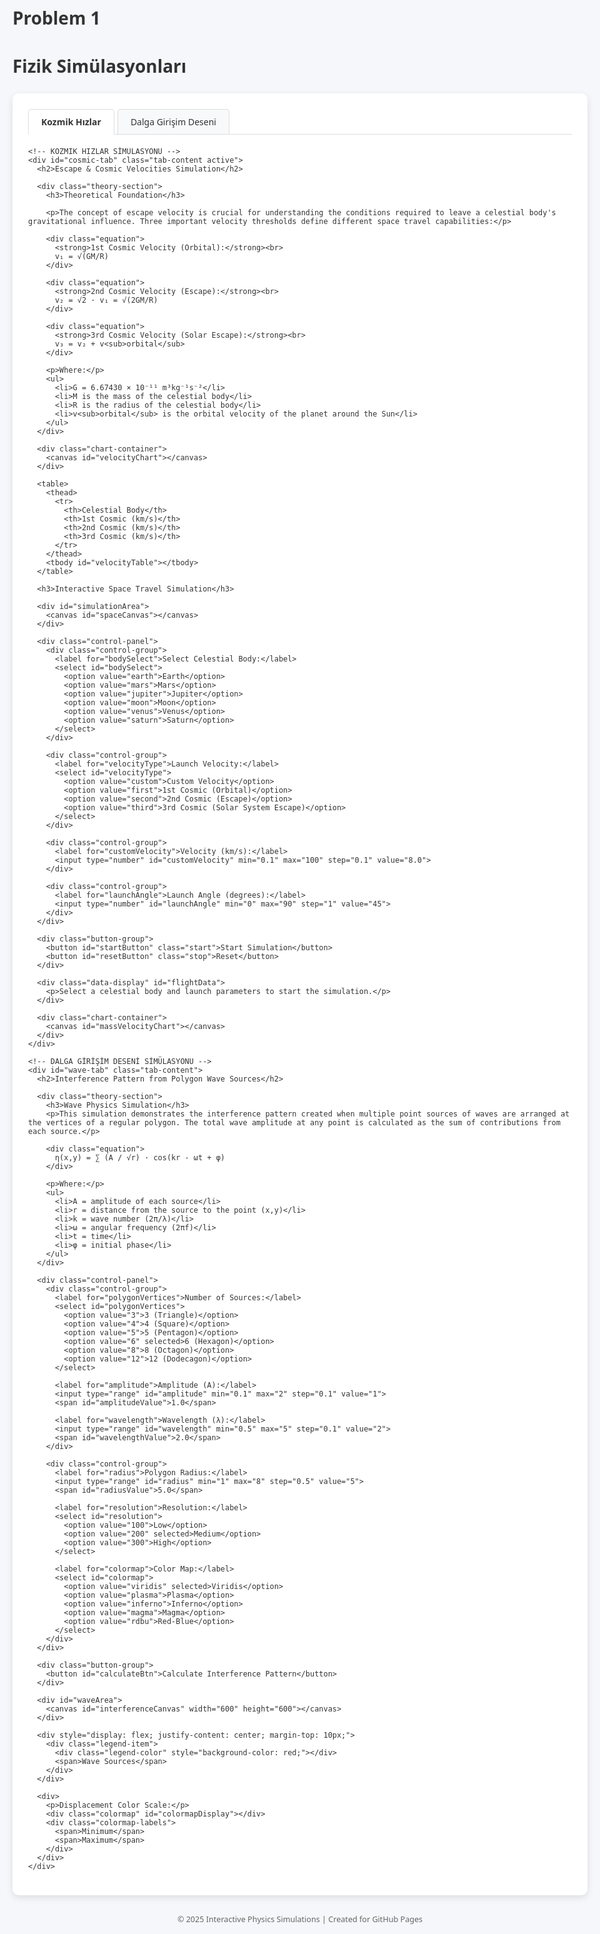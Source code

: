 # Problem 1
<!DOCTYPE html>
<html lang="en">
<head>
  <meta charset="UTF-8">
  <meta name="viewport" content="width=device-width, initial-scale=1.0">
  <title>Physics Simulations</title>
  <script src="https://cdn.jsdelivr.net/npm/chart.js@3.9.1/dist/chart.min.js"></script>
  <style>
    body {
      font-family: 'Segoe UI', Tahoma, Geneva, Verdana, sans-serif;
      background: #f5f7fa;
      color: #333;
      margin: 0;
      padding: 20px;
      max-width: 1200px;
      margin: auto;
    }
    
    h1, h2, h3 {
      text-align: center;
      color: #2c3e50;
      margin-top: 1.5em;
    }
    
    .container {
      background: #fff;
      padding: 25px;
      border-radius: 10px;
      box-shadow: 0 4px 12px rgba(0,0,0,0.1);
      margin: 25px 0;
    }
    
    .tabs {
      display: flex;
      border-bottom: 1px solid #ddd;
      margin-bottom: 20px;
    }
    
    .tab {
      padding: 10px 20px;
      cursor: pointer;
      background-color: #f8f9fa;
      border: 1px solid #ddd;
      border-bottom: none;
      border-radius: 5px 5px 0 0;
      margin-right: 5px;
      transition: background-color 0.3s;
    }
    
    .tab.active {
      background-color: #fff;
      font-weight: bold;
      border-bottom: 1px solid #fff;
      margin-bottom: -1px;
    }
    
    .tab:hover {
      background-color: #e9ecef;
    }
    
    .tab-content {
      display: none;
    }
    
    .tab-content.active {
      display: block;
    }
    
    .theory-section {
      padding: 15px;
      background-color: #f8f9fa;
      border-radius: 8px;
      margin-bottom: 20px;
    }
    
    .equation {
      background-color: #f0f4f8;
      padding: 15px;
      border-radius: 5px;
      text-align: center;
      margin: 15px 0;
      font-family: 'Cambria Math', Georgia, serif;
      font-size: 18px;
    }
    
    .chart-container {
      width: 100%;
      max-width: 800px;
      margin: 0 auto 20px auto;
      height: 400px;
    }
    
    #simulationArea, #waveArea {
      width: 100%;
      background-color: #000;
      border-radius: 8px;
      overflow: hidden;
      position: relative;
      margin-bottom: 20px;
    }
    
    #spaceCanvas, #interferenceCanvas {
      display: block;
      background-color: #000;
      width: 100%;
      height: 500px;
    }
    
    .control-panel {
      background-color: #f8f9fa;
      padding: 15px;
      border-radius: 8px;
      margin: 20px 0;
      display: flex;
      flex-wrap: wrap;
      gap: 15px;
      justify-content: center;
    }
    
    .control-group {
      margin-bottom: 10px;
      min-width: 200px;
    }
    
    label {
      display: block;
      margin-bottom: 5px;
      font-weight: bold;
      color: #333;
    }
    
    select, input {
      width: 100%;
      padding: 8px;
      border: 1px solid #ddd;
      border-radius: 4px;
      background-color: #fff;
      font-size: 14px;
    }
    
    .value-display {
      float: right;
      font-weight: normal;
      color: #666;
    }
    
    .button-group {
      display: flex;
      gap: 10px;
      margin-top: 20px;
      justify-content: center;
    }
    
    button {
      padding: 10px 20px;
      border: none;
      border-radius: 5px;
      background-color: #4c6ef5;
      color: white;
      font-weight: bold;
      cursor: pointer;
      transition: background-color 0.3s;
    }
    
    button:hover {
      background-color: #364fc7;
    }
    
    button.start {
      background-color: #40c057;
    }
    
    button.start:hover {
      background-color: #2f9e44;
    }
    
    button.stop {
      background-color: #fa5252;
    }
    
    button.stop:hover {
      background-color: #e03131;
    }
    
    table {
      width: 100%;
      border-collapse: collapse;
      margin: 25px 0;
    }
    
    th, td {
      border: 1px solid #ddd;
      padding: 12px;
      text-align: center;
    }
    
    th {
      background-color: #f0f4f8;
      font-weight: bold;
    }
    
    tr:nth-child(even) {
      background-color: #f9f9f9;
    }
    
    .data-display {
      margin-top: 15px;
      padding: 10px;
      background-color: #f8f9fa;
      border-radius: 5px;
      border-left: 4px solid #4c6ef5;
    }
    
    .footnote {
      font-size: 0.9em;
      color: #666;
      text-align: center;
      margin-top: 30px;
    }
    
    .colormap {
      height: 20px;
      width: 100%;
      margin: 10px 0;
      background: linear-gradient(to right,
        #440154, #482878, #3e4989, #31688e, #26828e, 
        #1f9e89, #35b779, #6ece58, #b5de2b, #fde725);
      border-radius: 3px;
    }
    
    .colormap-labels {
      display: flex;
      justify-content: space-between;
      font-size: 0.85em;
      color: #666;
    }
    
    .legend-item {
      display: flex;
      align-items: center;
      margin: 0 10px;
    }
    
    .legend-color {
      width: 20px;
      height: 20px;
      border-radius: 50%;
      margin-right: 5px;
    }
  </style>
</head>
<body>
  <h1>Fizik Simülasyonları</h1>
  
  <div class="container">
    <div class="tabs">
      <div class="tab active" onclick="switchTab('cosmic')">Kozmik Hızlar</div>
      <div class="tab" onclick="switchTab('wave')">Dalga Girişim Deseni</div>
    </div>
    
    <!-- KOZMIK HIZLAR SİMÜLASYONU -->
    <div id="cosmic-tab" class="tab-content active">
      <h2>Escape & Cosmic Velocities Simulation</h2>
      
      <div class="theory-section">
        <h3>Theoretical Foundation</h3>
        
        <p>The concept of escape velocity is crucial for understanding the conditions required to leave a celestial body's gravitational influence. Three important velocity thresholds define different space travel capabilities:</p>
        
        <div class="equation">
          <strong>1st Cosmic Velocity (Orbital):</strong><br>
          v₁ = √(GM/R)
        </div>
        
        <div class="equation">
          <strong>2nd Cosmic Velocity (Escape):</strong><br>
          v₂ = √2 · v₁ = √(2GM/R)
        </div>
        
        <div class="equation">
          <strong>3rd Cosmic Velocity (Solar Escape):</strong><br>
          v₃ = v₂ + v<sub>orbital</sub>
        </div>
        
        <p>Where:</p>
        <ul>
          <li>G = 6.67430 × 10⁻¹¹ m³kg⁻¹s⁻²</li>
          <li>M is the mass of the celestial body</li>
          <li>R is the radius of the celestial body</li>
          <li>v<sub>orbital</sub> is the orbital velocity of the planet around the Sun</li>
        </ul>
      </div>
      
      <div class="chart-container">
        <canvas id="velocityChart"></canvas>
      </div>
      
      <table>
        <thead>
          <tr>
            <th>Celestial Body</th>
            <th>1st Cosmic (km/s)</th>
            <th>2nd Cosmic (km/s)</th>
            <th>3rd Cosmic (km/s)</th>
          </tr>
        </thead>
        <tbody id="velocityTable"></tbody>
      </table>
      
      <h3>Interactive Space Travel Simulation</h3>
      
      <div id="simulationArea">
        <canvas id="spaceCanvas"></canvas>
      </div>
      
      <div class="control-panel">
        <div class="control-group">
          <label for="bodySelect">Select Celestial Body:</label>
          <select id="bodySelect">
            <option value="earth">Earth</option>
            <option value="mars">Mars</option>
            <option value="jupiter">Jupiter</option>
            <option value="moon">Moon</option>
            <option value="venus">Venus</option>
            <option value="saturn">Saturn</option>
          </select>
        </div>
        
        <div class="control-group">
          <label for="velocityType">Launch Velocity:</label>
          <select id="velocityType">
            <option value="custom">Custom Velocity</option>
            <option value="first">1st Cosmic (Orbital)</option>
            <option value="second">2nd Cosmic (Escape)</option>
            <option value="third">3rd Cosmic (Solar System Escape)</option>
          </select>
        </div>
        
        <div class="control-group">
          <label for="customVelocity">Velocity (km/s):</label>
          <input type="number" id="customVelocity" min="0.1" max="100" step="0.1" value="8.0">
        </div>
        
        <div class="control-group">
          <label for="launchAngle">Launch Angle (degrees):</label>
          <input type="number" id="launchAngle" min="0" max="90" step="1" value="45">
        </div>
      </div>
      
      <div class="button-group">
        <button id="startButton" class="start">Start Simulation</button>
        <button id="resetButton" class="stop">Reset</button>
      </div>
      
      <div class="data-display" id="flightData">
        <p>Select a celestial body and launch parameters to start the simulation.</p>
      </div>
      
      <div class="chart-container">
        <canvas id="massVelocityChart"></canvas>
      </div>
    </div>
    
    <!-- DALGA GİRİŞİM DESENİ SİMÜLASYONU -->
    <div id="wave-tab" class="tab-content">
      <h2>Interference Pattern from Polygon Wave Sources</h2>
      
      <div class="theory-section">
        <h3>Wave Physics Simulation</h3>
        <p>This simulation demonstrates the interference pattern created when multiple point sources of waves are arranged at the vertices of a regular polygon. The total wave amplitude at any point is calculated as the sum of contributions from each source.</p>
        
        <div class="equation">
          η(x,y) = ∑ (A / √r) · cos(kr - ωt + φ)
        </div>
        
        <p>Where:</p>
        <ul>
          <li>A = amplitude of each source</li>
          <li>r = distance from the source to the point (x,y)</li>
          <li>k = wave number (2π/λ)</li>
          <li>ω = angular frequency (2πf)</li>
          <li>t = time</li>
          <li>φ = initial phase</li>
        </ul>
      </div>
      
      <div class="control-panel">
        <div class="control-group">
          <label for="polygonVertices">Number of Sources:</label>
          <select id="polygonVertices">
            <option value="3">3 (Triangle)</option>
            <option value="4">4 (Square)</option>
            <option value="5">5 (Pentagon)</option>
            <option value="6" selected>6 (Hexagon)</option>
            <option value="8">8 (Octagon)</option>
            <option value="12">12 (Dodecagon)</option>
          </select>
          
          <label for="amplitude">Amplitude (A):</label>
          <input type="range" id="amplitude" min="0.1" max="2" step="0.1" value="1">
          <span id="amplitudeValue">1.0</span>
          
          <label for="wavelength">Wavelength (λ):</label>
          <input type="range" id="wavelength" min="0.5" max="5" step="0.1" value="2">
          <span id="wavelengthValue">2.0</span>
        </div>
        
        <div class="control-group">
          <label for="radius">Polygon Radius:</label>
          <input type="range" id="radius" min="1" max="8" step="0.5" value="5">
          <span id="radiusValue">5.0</span>
          
          <label for="resolution">Resolution:</label>
          <select id="resolution">
            <option value="100">Low</option>
            <option value="200" selected>Medium</option>
            <option value="300">High</option>
          </select>
          
          <label for="colormap">Color Map:</label>
          <select id="colormap">
            <option value="viridis" selected>Viridis</option>
            <option value="plasma">Plasma</option>
            <option value="inferno">Inferno</option>
            <option value="magma">Magma</option>
            <option value="rdbu">Red-Blue</option>
          </select>
        </div>
      </div>
      
      <div class="button-group">
        <button id="calculateBtn">Calculate Interference Pattern</button>
      </div>
      
      <div id="waveArea">
        <canvas id="interferenceCanvas" width="600" height="600"></canvas>
      </div>
      
      <div style="display: flex; justify-content: center; margin-top: 10px;">
        <div class="legend-item">
          <div class="legend-color" style="background-color: red;"></div>
          <span>Wave Sources</span>
        </div>
      </div>
      
      <div>
        <p>Displacement Color Scale:</p>
        <div class="colormap" id="colormapDisplay"></div>
        <div class="colormap-labels">
          <span>Minimum</span>
          <span>Maximum</span>
        </div>
      </div>
    </div>
  </div>
  
  <div class="footnote">
    <p>© 2025 Interactive Physics Simulations | Created for GitHub Pages</p>
  </div>
  
  <script>
    // Tab switching functionality
    function switchTab(tabName) {
      // Hide all tab contents
      const tabContents = document.querySelectorAll('.tab-content');
      tabContents.forEach(content => {
        content.classList.remove('active');
      });
      
      // Deactivate all tabs
      const tabs = document.querySelectorAll('.tab');
      tabs.forEach(tab => {
        tab.classList.remove('active');
      });
      
      // Activate selected tab
      document.getElementById(`${tabName}-tab`).classList.add('active');
      
      // Activate the clicked tab button
      event.target.classList.add('active');
      
      // Initialize the newly displayed tab content
      if (tabName === 'cosmic') {
        initCosmicVelocities();
      } else if (tabName === 'wave') {
        initWaveInterference();
      }
    }
    
    //===============================================================
    //               COSMIC VELOCITIES SIMULATION
    //===============================================================
    
    // Constants
    const G = 6.67430e-11;  // Gravitational constant
    const solarVelocity = 42.1;  // Earth's orbital velocity around Sun (km/s)
    
    // Celestial bodies data
    const bodies = [
      { name: "Earth", mass: 5.972e24, radius: 6371000, color: "#1e88e5" },
      { name: "Mars", mass: 6.417e23, radius: 3389500, color: "#d32f2f" },
      { name: "Jupiter", mass: 1.898e27, radius: 69911000, color: "#f9a825" },
      { name: "Moon", mass: 7.342e22, radius: 1737000, color: "#9e9e9e" },
      { name: "Venus", mass: 4.867e24, radius: 6052000, color: "#ff9800" },
      { name: "Saturn", mass: 5.683e26, radius: 58232000, color: "#ffeb3b" }
    ];
    
    // Variables for cosmic velocities simulation
    let selectedBody = bodies[0];  // Default: Earth
    let animationId = null;
    let isSimulating = false;
    let spacecraft = { x: 0, y: 0, vx: 0, vy: 0 };
    let trajectory = [];
    
    // DOM elements for cosmic velocities
    let bodySelect, velocityType, customVelocity, launchAngle, startButton, resetButton, flightData;
    let spaceCanvas, ctx3;
    
    function initCosmicVelocities() {
      // Initialize DOM references if not already
      if (!bodySelect) {
        bodySelect = document.getElementById("bodySelect");
        velocityType = document.getElementById("velocityType");
        customVelocity = document.getElementById("customVelocity");
        launchAngle = document.getElementById("launchAngle");
        startButton = document.getElementById("startButton");
        resetButton = document.getElementById("resetButton");
        flightData = document.getElementById("flightData");
        spaceCanvas = document.getElementById("spaceCanvas");
        ctx3 = spaceCanvas.getContext("2d");
        
        // Event listeners
        bodySelect.addEventListener("change", updateSelectedBody);
        velocityType.addEventListener("change", updateVelocityOptions);
        startButton.addEventListener("click", startSimulation);
        resetButton.addEventListener("click", resetSimulation);
        
        // Set canvas size
        resizeCanvas();
        window.addEventListener('resize', resizeCanvas);
        
        // Calculate cosmic velocities and create charts
        calculateVelocities();
        // Initial scene draw
        drawScene();
      }
    }
    
    function resizeCanvas() {
      if (spaceCanvas) {
        spaceCanvas.width = spaceCanvas.clientWidth;
        spaceCanvas.height = spaceCanvas.clientHeight;
      }
    }
    
    // Calculate cosmic velocities for all bodies
    function calculateVelocities() {
      // Calculate velocities
      const velocities = bodies.map(body => {
        const v1 = Math.sqrt(G * body.mass / body.radius) / 1000;  // km/s
        const v2 = Math.sqrt(2) * v1;  // km/s
        const v3 = v2 + solarVelocity;  // km/s
        return { name: body.name, v1, v2, v3, color: body.color };
      });
      
      // Populate data table
      const tableBody = document.getElementById("velocityTable");
      tableBody.innerHTML = '';  // Clear table first
      velocities.forEach(vel => {
        const row = document.createElement("tr");
        row.innerHTML = `
          <td>${vel.name}</td>
          <td>${vel.v1.toFixed(2)}</td>
          <td>${vel.v2.toFixed(2)}</td>
          <td>${vel.v3.toFixed(2)}</td>
        `;
        tableBody.appendChild(row);
      });
      
      // Create velocity comparison chart
      const ctx = document.getElementById("velocityChart").getContext("2d");
      new Chart(ctx, {
        type: "bar",
        data: {
          labels: velocities.map(v => v.name),
          datasets: [
            { 
              label: "1st Cosmic (Orbital)", 
              data: velocities.map(v => v.v1), 
              backgroundColor: "#4c6ef5"
            },
            { 
              label: "2nd Cosmic (Escape)", 
              data: velocities.map(v => v.v2), 
              backgroundColor: "#40c057"
            },
            { 
              label: "3rd Cosmic (Solar Escape)", 
              data: velocities.map(v => v.v3), 
              backgroundColor: "#fa5252"
            }
          ]
        },
        options: {
          responsive: true,
          maintainAspectRatio: false,
          plugins: {
            legend: { position: "top" },
            title: { 
              display: true, 
              text: "Cosmic Velocities by Celestial Body",
              font: { size: 16 }
            }
          },
          scales: {
            y: {
              title: { 
                display: true, 
                text: "Velocity (km/s)",
                font: { size: 14 }
              }
            }
          }
        }
      });
      
      // Create mass vs velocity chart
      const ctx2 = document.getElementById("massVelocityChart").getContext("2d");
      new Chart(ctx2, {
        type: "scatter",
        data: {
          datasets: [
            {
              label: "1st Cosmic Velocity",
              data: bodies.map(body => ({
                x: body.mass,
                y: Math.sqrt(G * body.mass / body.radius) / 1000
              })),
              backgroundColor: "#4c6ef5",
              borderColor: "#4c6ef5",
              pointRadius: 6,
              pointHoverRadius: 8
            },
            {
              label: "2nd Cosmic Velocity",
              data: bodies.map(body => ({
                x: body.mass,
                y: Math.sqrt(2 * G * body.mass / body.radius) / 1000
              })),
              backgroundColor: "#40c057",
              borderColor: "#40c057",
              pointRadius: 6,
              pointHoverRadius: 8
            }
          ]
        },
        options: {
          responsive: true,
          maintainAspectRatio: false,
          plugins: {
            legend: { position: "top" },
            title: {
              display: true,
              text: "Mass vs Cosmic Velocities Relationship",
              font: { size: 16 }
            },
            tooltip: {
              callbacks: {
                label: function(context) {
                  const index = context.dataIndex;
                  const body = bodies[index];
                  return `${body.name}: ${context.parsed.y.toFixed(2)} km/s`;
                }
              }
            }
          },
          scales: {
            x: {
              title: {
                display: true,
                text: "Body Mass (kg)",
                font: { size: 14 }
              },
              type: 'logarithmic',
              ticks: {
                callback: function(value) {
                  return `10^${Math.log10(value).toFixed(0)}`;
                }
              }
            },
            y: {
              title: {
                display: true,
                text: "Velocity (km/s)",
                font: { size: 14 }
              }
            }
          }
        }
      });
    }
    
    // Update selected body
    function updateSelectedBody() {
      const selectedName = bodySelect.value;
      selectedBody = bodies.find(body => body.name.toLowerCase() === selectedName);
      updateVelocityOptions();
    }
    
    // Update velocity options based on selected body
    function updateVelocityOptions() {
      const selectedVelType = velocityType.value;
      const bodyIndex = bodies.findIndex(body => body.name === selectedBody.name);
      
      // Calculate velocities
      const v1 = Math.sqrt(G * selectedBody.mass / selectedBody.radius) / 1000;
      const v2 = Math.sqrt(2) * v1;
      const v3 = v2 + solarVelocity;
      
      if (selectedVelType === "first") {
        customVelocity.value = v1.toFixed(2);
        customVelocity.disabled = true;
      } else if (selectedVelType === "second") {
        customVelocity.value = v2.toFixed(2);
        customVelocity.disabled = true;
      } else if (selectedVelType === "third") {
        customVelocity.value = v3.toFixed(2);
        customVelocity.disabled = true;
      } else {
        customVelocity.disabled = false;
      }
    }
    
    // Start simulation
    function startSimulation() {
      if (isSimulating) return;
      
      // Get parameters
      const velocity = parseFloat(customVelocity.value);
      const angle = parseFloat(launchAngle.value);
      
      // Convert angle to radians
      const angleRad = angle * Math.PI / 180;
      
      // Set initial spacecraft position and velocity
      spacecraft = {
        x: spaceCanvas.width / 2,
        y: spaceCanvas.height / 2,
        vx: velocity * Math.cos(angleRad) * 0.5,
        vy: -velocity * Math.sin(angleRad) * 0.5  // Negative because canvas y is inverted
      };
      
      // Clear previous trajectory
      trajectory = [];
      trajectory.push({ x: spacecraft.x, y: spacecraft.y });
      
      // Start simulation loop
      isSimulating = true;
      if (animationId) cancelAnimationFrame(animationId);
      simulationLoop();
      
      // Update flight data display
      updateFlightData();
    }
    
    // Reset simulation
    function resetSimulation() {
      if (animationId) cancelAnimationFrame(animationId);
      isSimulating = false;
      trajectory = [];
      drawScene();
      flightData.innerHTML = `<p>Select a celestial body and launch parameters to start the simulation.</p>`;
    }
    
    // Update flight data display
    function updateFlightData() {
      // Calculate velocities
      const v1 = Math.sqrt(G * selectedBody.mass / selectedBody.radius) / 1000;
      const v2 = Math.sqrt(2) * v1;
      const velocity = parseFloat(customVelocity.value);
      const angle = parseFloat(launchAngle.value);
      
      let flightResult;
      if (velocity < v1) {
        flightResult = "Insufficient velocity for orbit. Object will fall back to the surface.";
      } else if (velocity < v2) {
        flightResult = "Sufficient velocity for orbit. Object will enter an elliptical orbit.";
      } else {
        flightResult = "Escape velocity achieved. Object will escape the gravitational pull.";
      }
      
      flightData.innerHTML = `
        <strong>Flight Parameters for ${selectedBody.name}:</strong><br>
        Launch velocity: ${velocity.toFixed(2)} km/s<br>
        Launch angle: ${angle}°<br>
        Required orbital velocity: ${v1.toFixed(2)} km/s<br>
        Required escape velocity: ${v2.toFixed(2)} km/s<br><br>
        <strong>Result:</strong> ${flightResult}
      `;
    }
    
    // Main simulation loop
    function simulationLoop() {
      // Update spacecraft position
      updateSpacecraft();
      
      // Draw scene
      drawScene();
      
      // Check termination conditions
      const distanceFromCenter = Math.sqrt(
        Math.pow(spacecraft.x - spaceCanvas.width/2, 2) + 
        Math.pow(spacecraft.y - spaceCanvas.height/2, 2)
      );
      
      const bodyRadius = 25; // Visual radius for the planet
      
      if (distanceFromCenter < bodyRadius) {
        // Crashed
        isSimulating = false;
        flightData.innerHTML += `<br><strong>Simulation ended:</strong> Spacecraft crashed into ${selectedBody.name}.`;
      } else if (distanceFromCenter > Math.max(spaceCanvas.width, spaceCanvas.height)) {
        // Left visible area
        isSimulating = false;
        flightData.innerHTML += `<br><strong>Simulation ended:</strong> Spacecraft left visible area.`;
      }
      
      // Continue simulation if still active
      if (isSimulating) {
        animationId = requestAnimationFrame(simulationLoop);
      }
    }
    
    // Update spacecraft position and velocity
    function updateSpacecraft() {
      // Scaling factor to make simulation visually interesting
      const scaleFactor = 0.01;
      
      // Calculate direction to body center
      const dx = spaceCanvas.width/2 - spacecraft.x;
      const dy = spaceCanvas.height/2 - spacecraft.y;
      const distance = Math.sqrt(dx*dx + dy*dy);
      
      if (distance > 0) {
        // Calculate gravitational force
        const forceMagnitude = G * selectedBody.mass / (distance * distance) * scaleFactor;
        
        // Apply acceleration due to gravity
        spacecraft.vx += forceMagnitude * dx / distance;
        spacecraft.vy += forceMagnitude * dy / distance;
      }
      
      // Update position
      spacecraft.x += spacecraft.vx;
      spacecraft.y += spacecraft.vy;
      
      // Add to trajectory
      trajectory.push({ x: spacecraft.x, y: spacecraft.y });
      
      // Limit trajectory length for performance
      if (trajectory.length > 500) {
        trajectory.shift();
      }
    }
    
    // Draw the scene
    function drawScene() {
      if (!ctx3) return;
      
      // Clear canvas
      ctx3.clearRect(0, 0, spaceCanvas.width, spaceCanvas.height);
      
      // Draw stars in background
      drawStars();
      
      // Draw celestial body
      ctx3.beginPath();
      ctx3.arc(spaceCanvas.width/2, spaceCanvas.height/2, 25, 0, Math.PI * 2);
      ctx3.fillStyle = selectedBody.color;
      ctx3.fill();
      
      // Draw body name
      ctx3.fillStyle = "#fff";
      ctx3.font = "14px Arial";
      ctx3.textAlign = "center";
      ctx3.fillText(selectedBody.name, spaceCanvas.width/2, spaceCanvas.height/2 - 35);
      
      // Draw orbit indicator
      ctx3.beginPath();
      ctx3.arc(spaceCanvas.width/2, spaceCanvas.height/2, 100, 0, Math.PI * 2);
      ctx3.strokeStyle = "rgba(255, 255, 255, 0.2)";
      ctx3.stroke();
      
      // Draw escape indicator
      ctx3.beginPath();
      ctx3.arc(spaceCanvas.width/2, spaceCanvas.height/2, 150, 0, Math.PI * 2);
      ctx3.strokeStyle = "rgba(255, 255, 255, 0.1)";
      ctx3.stroke();
      
      // Draw trajectory
      if (trajectory.length > 1) {
        ctx3.beginPath();
        ctx3.moveTo(trajectory[0].x, trajectory[0].y);
        for (let i = 1; i < trajectory.length; i++) {
          ctx3.lineTo(trajectory[i].x, trajectory[i].y);
        }
        ctx3.strokeStyle = "#fff";
        ctx3.lineWidth = 1.5;
        ctx3.stroke();
      }
      
      // Draw spacecraft
      if (isSimulating) {
        ctx3.beginPath();
        ctx3.arc(spacecraft.x, spacecraft.y, 4, 0, Math.PI * 2);
        ctx3.fillStyle = "#fff";
        ctx3.fill();
      }
    }
    
    // Draw stars in background
    function drawStars() {
      if (!ctx3) return;
      
      const numStars = 150;
      for (let i = 0; i < numStars; i++) {
        const x = Math.random() * spaceCanvas.width;
        const y = Math.random() * spaceCanvas.height;
        const radius = Math.random() * 1.5;
        const brightness = Math.random() * 0.5 + 0.5;
        
        ctx3.beginPath();
        ctx3.arc(x, y, radius, 0, Math.PI * 2);
        ctx3.fillStyle = `rgba(255, 255, 255, ${brightness})`;
        ctx3.fill();
      }
    }
    
    //===============================================================
    //               WAVE INTERFERENCE PATTERN SIMULATION
    //===============================================================
    
    // Variables for wave simulation
    let canvas, ctx;
    let polygonSelect, amplitudeInput, wavelengthInput, radiusInput;
    let resolutionSelect, colormapSelect, calculateBtn;
    let amplitudeValue, wavelengthValue, radiusValue;
    
    // Wave parameters
    let A = 1.0;                // Amplitude
    let wavelength = 2.0;       // Wavelength
    let frequency = 1.0;        // Frequency (fixed)
    let omega = 2 * Math.PI * frequency;
    let k = 2 * Math.PI / wavelength;
    let phi = 0;                // Initial phase
    let t = 0;                  // Time snapshot (fixed)
    let N = 6;                  // Number of sources
    let radius = 5.0;           // Polygon radius
    let resolution = 200;       // Grid resolution
    let colormap = 'viridis';   // Default colormap
    
    // Color maps
    const colormaps = {
      viridis: [
        [68, 1, 84], [70, 50, 126], [54, 92, 141], [39, 127, 142], 
        [31, 161, 135], [74, 194, 109], [159, 218, 58], [253, 231, 37]
      ],
      plasma: [
        [13, 8, 135], [75, 0, 160], [125, 0, 168], [168, 0, 157], 
        [203, 32, 107], [224, 80, 66], [239, 140, 45], [246, 211, 47]
      ],
      inferno: [
        [0, 0, 4], [40, 11, 84], [101, 21, 110], [159, 42, 99], 
        [212, 72, 66], [241, 130, 37], [250, 193, 39], [252, 255, 164]
      ],
      magma: [
        [0, 0, 4], [44, 13, 74], [104, 26, 107], [168, 49, 96], 
        [216, 80, 72], [244, 131, 44], [254, 190, 65], [252, 253, 191]
      ],
      rdbu: [
        [178, 24, 43], [214, 96, 77], [244, 165, 130], [253, 219, 199], 
        [209, 229, 240], [146, 197, 222], [67, 147, 195], [33, 102, 172]
      ]
    };
    
    function initWaveInterference() {
      // Initialize DOM references if not already
      if (!canvas) {
        canvas = document.getElementById('interferenceCanvas');
        ctx = canvas.getContext('2d');
        
        polygonSelect = document.getElementById('polygonVertices');
        amplitudeInput = document.getElementById('amplitude');
        wavelengthInput = document.getElementById('wavelength');
        radiusInput = document.getElementById('radius');
        resolutionSelect = document.getElementById('resolution');
        colormapSelect = document.getElementById('colormap');
        calculateBtn = document.getElementById('calculateBtn');
        
        amplitudeValue = document.getElementById('amplitudeValue');
        wavelengthValue = document.getElementById('wavelengthValue');
        radiusValue = document.getElementById('radiusValue');
        
        // Set up event listeners
        amplitudeInput.addEventListener('input', function() {
          A = parseFloat(this.value);
          amplitudeValue.textContent = A.toFixed(1);
        });
        
        wavelengthInput.addEventListener('input', function() {
          wavelength = parseFloat(this.value);
          k = 2 * Math.PI / wavelength;
          wavelengthValue.textContent = wavelength.toFixed(1);
        });
        
        radiusInput.addEventListener('input', function() {
          radius = parseFloat(this.value);
          radiusValue.textContent = radius.toFixed(1);
        });
        
        resolutionSelect.addEventListener('change', function() {
          resolution = parseInt(this.value);
        });
        
        polygonSelect.addEventListener('change', function() {
          N = parseInt(this.value);
        });
        
        colormapSelect.addEventListener('change', function() {
          colormap = this.value;
          updateColormapDisplay();
        });
        
        calculateBtn.addEventListener('click', calculateInterferencePattern);
        
        // Fix canvas size
        canvas.width = canvas.clientWidth;
        canvas.height = canvas.clientHeight;
        
        // Initial colormap display
        updateColormapDisplay();
        
        // Initial calculation
        calculateInterferencePattern();
      }
    }
    
    // Update colormap display
    function updateColormapDisplay() {
      const colormapDiv = document.getElementById('colormapDisplay');
      const colors = colormaps[colormap];
      
      let gradientString = 'linear-gradient(to right';
      for (let i = 0; i < colors.length; i++) {
        const percent = (i / (colors.length - 1)) * 100;
        const [r, g, b] = colors[i];
        gradientString += `, rgb(${r}, ${g}, ${b}) ${percent}%`;
      }
      gradientString += ')';
      
      colormapDiv.style.background = gradientString;
    }
    
    // Generate points for a regular polygon
    function generatePolygonPoints(n, r) {
      const points = [];
      for (let i = 0; i < n; i++) {
        const angle = (i * 2 * Math.PI) / n;
        const x = r * Math.cos(angle);
        const y = r * Math.sin(angle);
        points.push([x, y]);
      }
      return points;
    }
    
    // Get color from colormap
    function getColor(value, min, max, map = colormap) {
      // Normalize value to 0-1 range
      const normalized = (value - min) / (max - min);
      
      // Clamp to 0-1
      const clamped = Math.max(0, Math.min(1, normalized));
      
      // Get color map
      const colors = colormaps[map];
      
      // Find position in colormap
      const position = clamped * (colors.length - 1);
      const index = Math.floor(position);
      const fraction = position - index;
      
      // Handle edge cases
      if (index >= colors.length - 1) {
        return `rgb(${colors[colors.length - 1][0]}, ${colors[colors.length - 1][1]}, ${colors[colors.length - 1][2]})`;
      }
      
      // Interpolate between colors
      const c1 = colors[index];
      const c2 = colors[index + 1];
      
      const r = Math.round(c1[0] + fraction * (c2[0] - c1[0]));
      const g = Math.round(c1[1] + fraction * (c2[1] - c1[1]));
      const b = Math.round(c1[2] + fraction * (c2[2] - c1[2]));
      
      return `rgb(${r}, ${g}, ${b})`;
    }
    
    // Calculate and draw the interference pattern
    function calculateInterferencePattern() {
      if (!ctx) return;
      
      // Update parameters from inputs
      A = parseFloat(amplitudeInput.value);
      wavelength = parseFloat(wavelengthInput.value);
      k = 2 * Math.PI / wavelength;
      N = parseInt(polygonSelect.value);
      radius = parseFloat(radiusInput.value);
      resolution = parseInt(resolutionSelect.value);
      colormap = colormapSelect.value;
      
      // Clear canvas
      ctx.clearRect(0, 0, canvas.width, canvas.height);
      
      // Generate source positions
      const sourcePoints = generatePolygonPoints(N, radius);
      
      // Create a pixel-by-pixel image
      const imageData = ctx.createImageData(canvas.width, canvas.height);
      const data = imageData.data;
      
      // Create scaling factors to map between canvas and simulation coordinates
      const scale = 20; // Adjust this to zoom in/out
      const offsetX = canvas.width / 2;
      const offsetY = canvas.height / 2;
      
      // Store the wave values to find min/max for normalization
      let waveValues = [];
      let minVal = Infinity;
      let maxVal = -Infinity;
      
      // Calculate wave values first to find min/max
      for (let y = 0; y < canvas.height; y++) {
        for (let x = 0; x < canvas.width; x++) {
          // Convert canvas coordinates to simulation coordinates
          const simX = (x - offsetX) / scale;
          const simY = (y - offsetY) / scale;
          
          // Calculate total amplitude from all sources
          let etaTotal = 0;
          for (const [x0, y0] of sourcePoints) {
            const r = Math.sqrt((simX - x0) ** 2 + (simY - y0) ** 2) + 1e-6; // Avoid division by zero
            const sourceContribution = (A / Math.sqrt(r)) * Math.cos(k * r - omega * t + phi);
            etaTotal += sourceContribution;
          }
          
          // Store value and track min/max
          waveValues.push(etaTotal);
          minVal = Math.min(minVal, etaTotal);
          maxVal = Math.max(maxVal, etaTotal);
        }
      }
      
      // Now set the pixel values with normalized colors
      let index = 0;
      for (let y = 0; y < canvas.height; y++) {
        for (let x = 0; x < canvas.width; x++) {
          const pixelIndex = (y * canvas.width + x) * 4;
          const etaTotal = waveValues[index++];
          
          // Get color from colormap
          const color = getColor(etaTotal, minVal, maxVal);
          
          // Parse RGB components from the color string
          const rgb = color.match(/rgb\((\d+),\s*(\d+),\s*(\d+)\)/);
          
          // Set pixel data
          data[pixelIndex] = parseInt(rgb[1]);     // Red
          data[pixelIndex + 1] = parseInt(rgb[2]); // Green
          data[pixelIndex + 2] = parseInt(rgb[3]); // Blue
          data[pixelIndex + 3] = 255;              // Alpha (fully opaque)
        }
      }
      
      // Put the image data on the canvas
      ctx.putImageData(imageData, 0, 0);
      
      // Draw the source points
      for (const [x0, y0] of sourcePoints) {
        const canvasX = x0 * scale + offsetX;
        const canvasY = y0 * scale + offsetY;
        
        ctx.beginPath();
        ctx.arc(canvasX, canvasY, 5, 0, 2 * Math.PI);
        ctx.fillStyle = 'red';
        ctx.fill();
        ctx.strokeStyle = 'white';
        ctx.lineWidth = 1;
        ctx.stroke();
      }
    }
    
    // Initialize the first tab
    window.addEventListener('load', function() {
      initCosmicVelocities();
    });
  </script>
</body>
</html>
